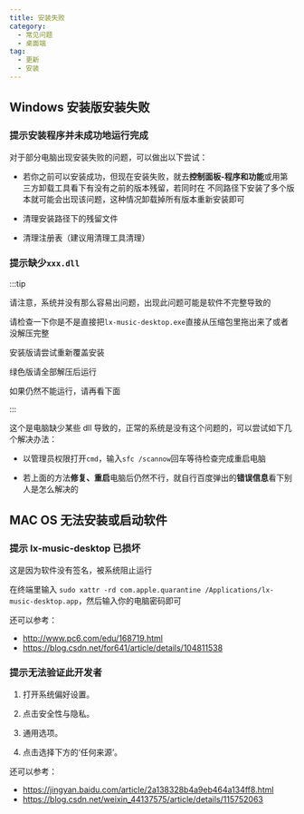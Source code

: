 ```yaml
---
title: 安装失败
category:
  - 常见问题
  - 桌面端
tag:
  - 更新
  - 安装
---
```


## Windows 安装版安装失败

### 提示安装程序并未成功地运行完成

对于部分电脑出现安装失败的问题，可以做出以下尝试：

- 若你之前可以安装成功，但现在安装失败，就去**控制面板-程序和功能**或用第三方卸载工具看下有没有之前的版本残留，若同时在
  不同路径下安装了多个版本就可能会出现该问题，这种情况卸载掉所有版本重新安装即可

- 清理安装路径下的残留文件

- 清理注册表（建议用清理工具清理）

### 提示缺少`xxx.dll`

:::tip

请注意，系统并没有那么容易出问题，出现此问题可能是软件不完整导致的

请检查一下你是不是直接把`lx-music-desktop.exe`直接从压缩包里拖出来了或者没解压完整

安装版请尝试重新覆盖安装

绿色版请全部解压后运行

如果仍然不能运行，请再看下面

:::

这个是电脑缺少某些 dll 导致的，正常的系统是没有这个问题的，可以尝试如下几个解决办法：

- 以管理员权限打开`cmd`，输入`sfc /scannow`回车等待检查完成重启电脑

- 若上面的方法**修复、重启**电脑后仍然不行，就自行百度弹出的**错误信息**看下别人是怎么解决的


## MAC OS 无法安装或启动软件

### 提示 lx-music-desktop 已损坏

这是因为软件没有签名，被系统阻止运行

在终端里输入 `sudo xattr -rd com.apple.quarantine /Applications/lx-music-desktop.app`，然后输入你的电脑密码即可

还可以参考：

- <http://www.pc6.com/edu/168719.html>
- <https://blog.csdn.net/for641/article/details/104811538>

### 提示无法验证此开发者

1. 打开系统偏好设置。

2. 点击安全性与隐私。

3. 通用选项。

4. 点击选择下方的‘任何来源’。

还可以参考：

- <https://jingyan.baidu.com/article/2a138328b4a9eb464a134ff8.html>
- <https://blog.csdn.net/weixin_44137575/article/details/115752063>

